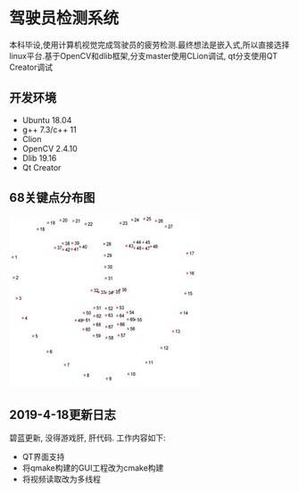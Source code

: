 # 驾驶员检测系统

本科毕设,使用计算机视觉完成驾驶员的疲劳检测.最终想法是嵌入式,所以直接选择linux平台.基于OpenCV和dlib框架,分支master使用CLion调试, qt分支使用QT Creator调试
## 开发环境

- Ubuntu 18.04
- g++ 7.3/c++ 11
- Clion
- OpenCV 2.4.10
- Dlib 19.16 
- Qt Creator

## 68关键点分布图
![68点分布图](./res/1910e9cc-0fb4-11e7-987b-0fecce2c829e.JPG)

## 2019-4-18更新日志
碧蓝更新, 没得游戏肝, 肝代码. 工作内容如下:
- QT界面支持
- 将qmake构建的GUI工程改为cmake构建
- 将视频读取改为多线程